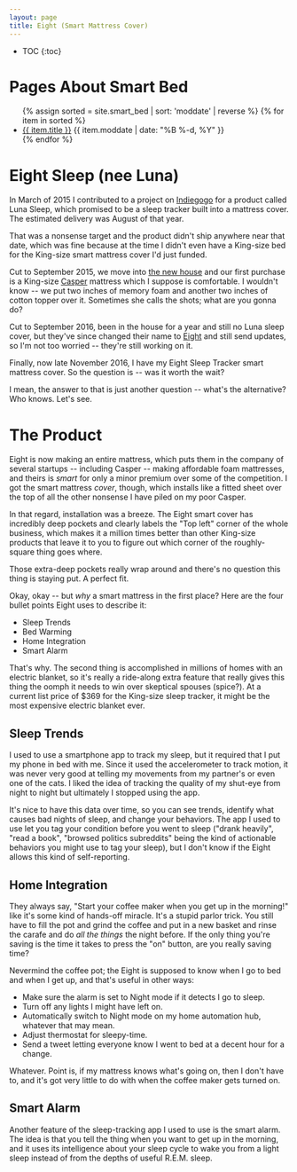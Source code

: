 ```yaml
---
layout: page
title: Eight (Smart Mattress Cover)
---
```

* TOC
{:toc}

# Pages About Smart Bed
<ul>
{% assign sorted = site.smart_bed | sort: 'moddate' | reverse %}
{% for item in sorted %}
  <li>
    <a href="{{ item.url }}">{{ item.title }}</a>
    <span class="date">{{ item.moddate | date: "%B %-d, %Y"  }}</span>
  </li>
{% endfor %}
</ul>

# Eight Sleep (nee Luna)

In March of 2015 I contributed to a project on [Indiegogo][] for a product called Luna Sleep, which promised to be a sleep tracker built into a mattress cover. The estimated delivery was August of that year.

That was a nonsense target and the product didn't ship anywhere near that date, which was fine because at the time I didn't even have a King-size bed for the King-size smart mattress cover I'd just funded.

Cut to September 2015, we move into [the new house][] and our first purchase is a King-size [Casper][] mattress which I suppose is comfortable. I wouldn't know -- we put two inches of memory foam and another two inches of cotton topper over it. Sometimes she calls the shots; what are you gonna do?

Cut to September 2016, been in the house for a year and still no Luna sleep cover, but they've since changed their name to [Eight][] and still send updates, so I'm not too worried -- they're still working on it.

Finally, now late November 2016, I have my Eight Sleep Tracker smart mattress cover. So the question is -- was it worth the wait?

I mean, the answer to that is just another question -- what's the alternative? Who knows. Let's see.

[Indiegogo]: https://www.indiegogo.com/projects/eight-sleep-tracker-smart-bed-cover-technology#/
[the new house]: /the_house/
[Casper]: https://casper.com
[Eight]: http://www.eightsleep.com

# The Product

Eight is now making an entire mattress, which puts them in the company of several startups -- including Casper -- making affordable foam mattresses, and theirs is *smart* for only a minor premium over some of the competition. I got the smart mattress *cover*, though, which installs like a fitted sheet over the top of all the other nonsense I have piled on my poor Casper.

In that regard, installation was a breeze. The Eight smart cover has incredibly deep pockets and clearly labels the "Top left" corner of the whole business, which makes it a million times better than other King-size products that leave it to you to figure out which corner of the roughly-square thing goes where.

Those extra-deep pockets really wrap around and there's no question this thing is staying put. A perfect fit.

Okay, okay -- but *why* a smart mattress in the first place? Here are the four bullet points Eight uses to describe it:

* Sleep Trends
* Bed Warming
* Home Integration
* Smart Alarm

That's why. The second thing is accomplished in millions of homes with an electric blanket, so it's really a ride-along extra feature that really gives this thing the oomph it needs to win over skeptical spouses (spice?). At a current list price of $369 for the King-size sleep tracker, it might be the most expensive electric blanket ever.

## Sleep Trends

I used to use a smartphone app to track my sleep, but it required that I put my phone in bed with me. Since it used the accelerometer to track motion, it was never very good at telling my movements from my partner's or even one of the cats. I liked the idea of tracking the quality of my shut-eye from night to night but ultimately I stopped using the app.

It's nice to have this data over time, so you can see trends, identify what causes bad nights of sleep, and change your behaviors. The app I used to use let you tag your condition before you went to sleep ("drank heavily", "read a book", "browsed politics subreddits" being the kind of actionable behaviors you might use to tag your sleep), but I don't know if the Eight allows this kind of self-reporting.

## Home Integration

They always say, "Start your coffee maker when you get up in the morning!" like it's some kind of hands-off miracle. It's a stupid parlor trick. You still have to fill the pot and grind the coffee and put in a new basket and rinse the carafe and do *all the things* the night before. If the only thing you're saving is the time it takes to press the "on" button, are you really saving time?

Nevermind the coffee pot; the Eight is supposed to know when I go to bed and when I get up, and that's useful in other ways:

* Make sure the alarm is set to Night mode if it detects I go to sleep.
* Turn off any lights I might have left on.
* Automatically switch to Night mode on my home automation hub, whatever that may mean.
* Adjust thermostat for sleepy-time.
* Send a tweet letting everyone know I went to bed at a decent hour for a change.

Whatever. Point is, if my mattress knows what's going on, then I don't have to, and it's got very little to do with when the coffee maker gets turned on.

## Smart Alarm

Another feature of the sleep-tracking app I used to use is the smart alarm. The idea is that you tell the thing when you want to get up in the morning, and it uses its intelligence about your sleep cycle to wake you from a light sleep instead of from the depths of useful R.E.M. sleep.
